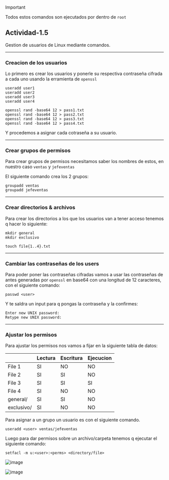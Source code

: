 > [!IMPORTANT]
> Todos estos comandos son ejecutados por dentro de `root`

## Actividad-1.5

Gestion de usuarios de Linux mediante comandos.

---

### Creacion de los usuarios

Lo primero es crear los usuarios y ponerle su respectiva contraseña cifrada a cada uno usando la erramienta de ` openssl `
```
useradd user1
useradd user2
useradd user3
useradd user4
```
```
openssl rand -base64 12 > pass1.txt
openssl rand -base64 12 > pass2.txt
openssl rand -base64 12 > pass3.txt
openssl rand -base64 12 > pass4.txt
```
Y procedemos a asignar cada cotraseña a su usuario.

---

### Crear grupos de permisos
Para crear grupos de permisos necesitamos saber los nombres de estos, en nuestro caso `ventas` y `jefeventas`

El siguiente comando crea los 2 grupos:
```
groupadd ventas
groupadd jefeventas
```

---

### Crear directorios & archivos
Para crear los directorios a los que los usuarios van a tener acceso tenemos q hacer lo siguiente:

```
mkdir general
mkdir exclusivo
```
```
touch file{1..4}.txt
```

---

### Cambiar las contraseñas de los users

Para poder poner las contraseñas cifradas vamos a usar las contraseñas de antes generadas por `openssl` en base64 con una longitud de 12 caracteres, con el siguiente comando:

```
passwd <user>
```
Y te saldra un input para q pongas la contraseña y la confirmes:
```
Enter new UNIX password:
Retype new UNIX password:
```

---

### Ajustar los permisos

Para ajustar los permisos nos vamos a fijar en la siguiente tabla de datos:

|              | Lectura    | Escritura | Ejecucion |
|--------------|------------|-----------|-----------|
| File 1       | SI         | NO        | NO        |
| File 2       | SI         | SI        | NO        |
| File 3       | SI         | SI        | SI        |
| File 4       | SI         | NO        | NO        |
| general/     | SI         | SI        | NO        |
| exclusivo/   | SI         | NO        | NO        |

Para asignar a un grupo un usuario es con el siguiente comando.

```
useradd <user> ventas/jefeventas
```

Luego para dar permisos sobre un archivo/carpeta tenemos q ejecutar el siguiente comando:

```
setfacl -m u:<user>:<perms> <directory/file>
```

![image](https://github.com/user-attachments/assets/861d38aa-c61c-4cf2-a6fd-4f613d61a0b5)

![image](https://github.com/user-attachments/assets/e07c3f3b-37e6-433a-8348-8629637ddcb6)



